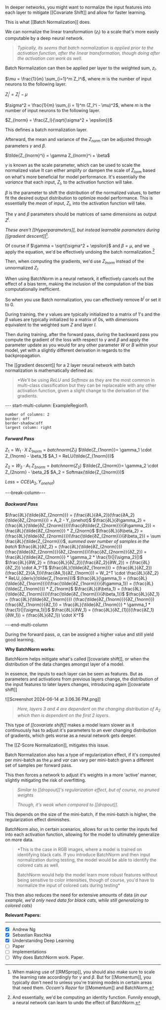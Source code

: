 In deeper networks, you might want to normalize the input features into each layer to mitigate [[Covariate Shift]] and allow for faster learning.

This is what [[Batch Normalization]] does.

We can normalize the linear transformation $(z_{l}$) to a scale that's more easily computable by a deep neural network.

> *Typically, its seems that batch normalization is applied prior to the activation function, after the linear transformation, though doing after the activation can work as well.* 

Batch Normalization can then be applied per layer to the weighted sum, $z_l$.

$\mu = \frac{1}{m} \sum_{i=1}^m Z_l^i$, where $m$ is the number of input neurons to the following layer.
	
$Z_l^i = Z_l^i - \mu$

$\sigma^2 = \frac{1}{m} \sum_{i = 1}^m (Z_l^i - \mu)^2$, where $m$ is the number of input neurons to the following layer.

$Z_{lnorm} = \frac{Z_l}{\sqrt{\sigma^2 + \epsilon}}$

This defines a batch normalization layer.

Afterward, the mean and variance of the $Z_{norm}$ can be adjusted through parameters $\gamma$ and $\beta$.

$\tilde{Z_{lnorm}^i} = \gamma Z_{lnorm}^i + \beta$

$\gamma$ is known as the scale parameter, which can be used to scale the normalized value It can either amplify or dampen the scale of $Z_{lorm}$ based on what's more beneficial for model performance. It's essentially the *variance* that each input, $Z_l$, to the activation function will take.

$\beta$ is the parameter to shift the distribution of the normalized values, to better fit the desired output distribution to optimize model performance. This is essentially the *mean* of input, $Z_l$, into the activation function will take.

The $\gamma$ and $\beta$ parameters should be matrices of same dimensions as output $Z^l$.

*These aren't [[Hyperparameters]], but instead learnable parameters during [[gradient descent]]*[^2].

Of course if $\gamma = \sqrt{\sigma^2 + \epsilon}$ and $\beta = \mu$, and we apply the equation, we'd be effectively undoing the batch normalization.[^1]

Then, when computing the gradients, we'd use $Z_{lnorm}$ instead of the unnormalized $Z_l$.

When using BatchNorm in a neural network, it effectively cancels out the effect of a bias term, making the inclusion of the computation of the bias computationally inefficient.

So when you use Batch normalization, you can effectively remove $b^l$ or set it to 0.

During training, the $\gamma$ values are typically initialized to a matrix of $1$'s and the $\beta$ values are typically initialized to a matrix of $0$s, with dimensions equivalent to the weighted sum $Z$ and layer $l$.

Then during training, after the forward pass, during the backward pass you compute the gradient of the loss with respect to $\gamma$ and $\beta$ and apply the parameter update as you would for any other parameter $W$ or $B$ within your model, yet with a slightly different derivation in regards to the backpropagation.

The [[gradient descent]] for a 2 layer neural network with batch normalization is mathematically defined as:

> *We'll be using $ReLU$ and $Softmax$ as they are the most common in multi-class classification but they can be replaceable with any other activation function, given a slight change to the derivation of the gradients. 

--- start-multi-column: ExampleRegion1\
```column-settings
number of columns: 2
border: off
border-shadow:off
largest column: right
```
#### *Forward Pass*
$Z_1 = W_1 \cdot X$
$Z_{1norm} = batchnorm(Z_1)$
$\tilde{Z_{1norm}}= \gamma_1 \cdot Z_{1norm} - \beta_1$
$A_1 = ReLU(\tilde{Z_{1norm}})$

$Z_2 = W_2 \cdot A_1$
$Z_{2norm} = batchnorm(Z_2)$
$\tilde{Z_{2norm}}= \gamma_2 \cdot Z_{2norm} - \beta_2$
$A_2 = Softmax(\tilde{Z_{2norm}})$

$Loss = CCE(A_2, Y_{onehot})$

---break-column---

#### *Backward Pass*

$\frac{∂L}{\tilde{∂Z_{2norm}}} = (\frac{∂L}{∂A_2})(\frac{∂A_2}{\tilde{∂Z_{2norm}}}) = A_2 - Y_{onehot}$
$\frac{∂L}{∂\gamma_2} = (\frac{∂L}{\tilde{∂Z_{2norm}}})(\frac{∂\tilde{Z_{2norm}}}{∂\gamma_2}) = \frac{∂L}{\tilde{∂Z_{2norm}}} * Z_{2norm}$
$\frac{∂L}{∂\beta_2} = (\frac{∂L}{\tilde{∂Z_{2norm}}})(\frac{\tilde{∂Z_{2norm}}}{∂\beta_2}) = \sum \frac{∂L}{\tilde{Z_{2norm}}}$, *summed over number of samples in the batch*
$\frac{∂L}{∂Z_2} = (\frac{∂L}{\tilde{∂Z_{2norm}}}) (\frac{\tilde{∂Z_{2norm}}}{∂Z_{2norm}})(\frac{∂Z_{2norm}}{∂Z_2}) = \frac{∂L}{\tilde{∂Z_{2norm}}} * \gamma_2 * \frac{1}{|{\sigma_2}|}$
$\frac{∂L}{∂W_2} = (\frac{∂L}{∂Z_2})(\frac{∂Z_2}{∂W_2}) = (\frac{∂L}{∂Z_2}) \cdot A_1^T$
$\frac{∂L}{\tilde{∂Z_{1norm}}} = (\frac{∂L}{∂Z_2})(\frac{∂Z_2}{A_1})(\frac{∂A_1}{∂Z_{1norm}}) = W_2^T \cdot \frac{∂L}{∂Z_2} * ReLU_{deriv}(\tilde{Z_{1norm}})$
$\frac{∂L}{\gamma_1} = (\frac{∂L}{\tilde{∂Z_{1norm}}})(\frac{\tilde{∂Z_{1norm}}}{∂\gamma_1}) = (\frac{∂L}{\tilde{Z_{1norm}}}) * Z_{1norm}$
$\frac{∂L}{∂\beta_1} = (\frac{∂L}{\tilde{∂Z_{1norm}}})(\frac{\tilde{∂Z_{1norm}}}{∂\beta_1})$
$\frac{∂L}{∂Z_1} = (\frac{∂L}{\tilde{∂Z_{1norm}}}) (\frac{\tilde{∂Z_{1norm}}}{∂Z_{1norm}})(\frac{∂Z_{1norm}}{∂Z_1}) = \frac{∂L}{\tilde{∂Z_{1norm}}} * \gamma_1 * \frac{1}{|{\sigma_1}|}$
$\frac{∂L}{∂W_1} = (\frac{∂L}{∂Z_{1}})(\frac{∂Z_1}{∂W_1}) = (\frac{∂L}{∂Z_1}) \cdot X^T$

---end-multi-column

During the forward pass, $\alpha$, can be assigned a higher value and still yield good learning.

**Why BatchNorm works**:

BatchNorm helps mitigate what's called [[covariate shift]], or when the distribution of the data changes amongst layer of a model.

In essence, the inputs to each layer can be seen as features. But as parameters and activations from previous layers change, the distribution of the input features to later layers changes, introducing again [[covariate shift]]

![[Screenshot 2024-06-14 at 3.06.36 PM.png]]

> *Here, layers 3 and 4 are dependent on the changing distribution of $A_2$ which then is dependent on the first 2 layers.*

This type of *[[covariate shift]]* makes a model learn slower as it continuously has to adjust it's parameters to an ever changing distribution of gradients, which gets worse as a neural network gets deeper.

The [[Z-Score Normalization]], mitigates this issue.

Batch Normalization also has a type of regularization effect, if it's computed per mini-batch as the $\mu$ and $var$ can vary per mini-batch given a different set of samples per forward pass. 

This then forces a network to adjust it's weights in a more 'active' manner, slightly mitigating the risk of overfitting.

>*Similar to [[dropout]]'s regularization effect, but of course, no pruned weights*
>
>*Though, it's weak when compared to [[dropout]].*

This depends on the size of the mini-batch, if the mini-batch is higher, the regularization effect diminishes.

BatchNorm also, in certain scenarios, allows for us to center the inputs fed into each activation function, allowing for the model to ultimately generalize on more data.

> *This is the case in RGB images, where a model is trained on identifying black cats. If you introduce BatchNorm and then input normalization during testing, the model would be able to identify the colored cats as well.
> 
> BatchNorm would help the model learn more robust features without being sensitive to color intensities, though of course, you'd have to normalize the input of colored cats during testing*

This then also reduces the need for extensive amounts of data (*in our example, we'd only need data for black cats, while still generalizing to colored cats*)

**Relevant Papers:**


---

- [x] Andrew Ng
- [x] Sebastian Raschka
- [x] Understanidng Deep Learning
- [ ] Paper
- [ ] Implementations
- [ ] Why does BatchNorm work. Paper.

[^1]: And essentially, we'd be computing an identity function. Funnily enough, a neural network can learn to undo the effect of BatchNorm.
[^2]: When making use of [[RMSprop]], you should also make sure to scale the learning rate accordingly for $\gamma$ and $\beta$. But for [[Momentum]], you typically don't need to unless you're training models in certain areas that need them. *Occam's Razor* for [[Momentum]] and BatchNorm.